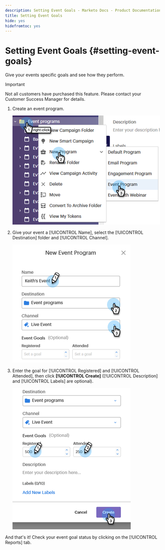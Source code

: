 ```yaml
---
description: Setting Event Goals - Marketo Docs - Product Documentation
title: Setting Event Goals
hide: yes
hidefromtoc: yes
---
```

# Setting Event Goals {#setting-event-goals}

Give your events specific goals and see how they perform.

>[!IMPORTANT]
>Not all customers have purchased this feature. Please contact your Customer Success Manager for details.

1. Create an event program.

   ![Image One](assets/setting-event-goals-1.png)

1. Give your event a [!UICONTROL Name], select the [!UICONTROL Destination] folder and [!UICONTROL Channel].

   ![Image Two](assets/setting-event-goals-2.png)

1. Enter the goal for [!UICONTROL Registered] and [!UICONTROL Attended], then click **[!UICONTROL Create]** ([!UICONTROL Description] and [!UICONTROL Labels] are optional).

   ![Image Three](assets/setting-event-goals-3.png)

And that's it! Check your event goal status by clicking on the [!UICONTROL Reports] tab.
